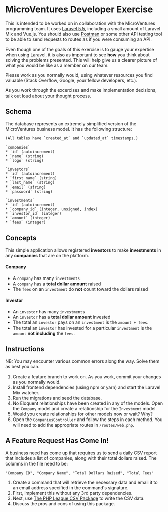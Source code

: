 # MicroVentures Developer Exercise

This is intended to be worked on in collaboration with the MicroVentures
programming team. It uses [Laravel 5.5](https://laravel.com/docs/5.5), including
a small amount of Laravel Mix and Vue.js. You should also use [Postman](https://getpostman.com) or some
other API testing tool to be able to send requests to routes as if you were consuming
an API.

Even though one of the goals of this exercise is to gauge your expertise when
using Laravel, it is also as important to see **how** you think about solving
the problems presented. This will help give us a clearer picture of what
you would be like as a member on our team.

Please work as you normally would, using whatever resources you find valuable
(Stack Overflow, Google, your fellow developers, etc.).

As you work through the excercises and make implementation decisions, talk out
loud about your thought process.

## Schema

The database represents an extremely simplified version of the MicroVentures business model. It has the following structure:

    (All tables have `created_at` and `updated_at` timestamps.)

    `companies`
	* `id` (autoincrement)
	* `name` (string)
	* `logo` (string)

    `investors`
	* `id` (autoincrement)
	* `first_name` (string)
	* `last_name` (string)
	* `email` (string)
	* `password` (string)

    `investments`
	* `id` (autoincrement)
	* `company_id` (integer, unsigned, index)
	* `investor_id` (integer)
	* `amount` (integer)
	* `fees` (integer)

## Concepts

This simple application allows registered **investors** to make **investments**
in any **companies** that are on the platform.

#### Company

* A `company` has many `investments`
* A `company` has a **total dollar amount** raised
* The `fees` on an `investment` do **not** count toward the dollars raised

#### Investor

* An `investor` has many `investments`
* An `investor` has a **total dollar amount** invested
* The total an `investor` pays on an `investment` is the `amount + fees`.
* The total an `investor` has invested for a particular `investment` is the `amount` **not including** the `fees`.

## Instructions

NB: You may encounter various common errors along the way. Solve them as best you can.

1. Create a feature branch to work on. As you work, commit your changes as you normally would.
2. Install frontend dependencies (using npm or yarn) and start the Laravel Mix watcher.
3. Run the migrations and seed the database.
4. No Eloquent relationships have been created in any of the models. Open the `Company` model and create a relationship for the `Investment` model.
5. Would you create relationships for other models now or wait? Why?
6. Open the `CompaniesController` and follow the steps in each method. You will need to add the appropriate routes in `/routes/web.php`.

## A Feature Request Has Come In!

A business need has come up that requires us to send a daily CSV report that includes a list of companies, along with their total dollars raised. The columns in the file need to be:

    "Company ID", "Company Name", "Total Dollars Raised", "Total Fees"

1. Create a command that will retrieve the necessary data and email it to an email address specified in the command's signature.
2. First, implement this without any 3rd party dependencies.
3. Next, use [The PHP League CSV Package](https://github.com/thephpleague/csv) to write the CSV data.
4. Discuss the pros and cons of using this package.
